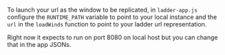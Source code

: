 To launch your url as the window to be replicated, in `ladder-app.js` configure the `RUNTIME_PATH` variable to point to your local instance and the `url` in the `loadWinds` function to point to your ladder url representation.

Right now it expects to run on port 8080 on local host but you can change that in the app JSONs.

   